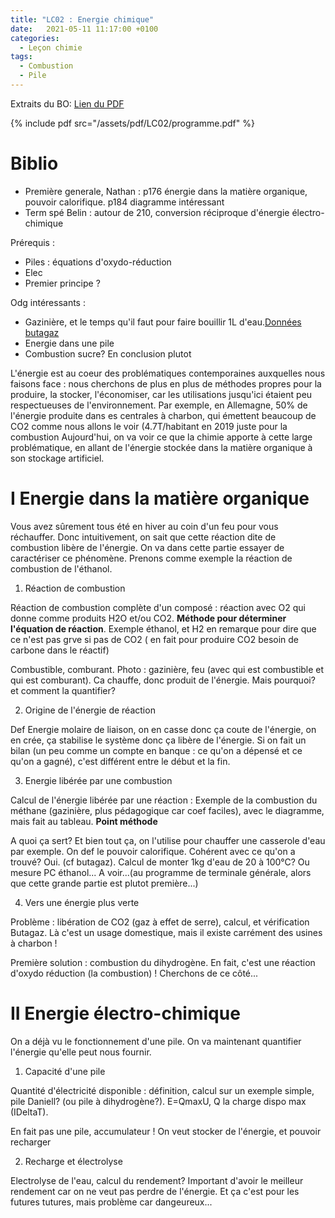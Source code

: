 ```yaml
---
title: "LC02 : Energie chimique"
date:   2021-05-11 11:17:00 +0100
categories:
  - Leçon chimie
tags:
  - Combustion
  - Pile
---
```

Extraits du BO: [Lien du PDF](/assets/pdf/LC02/programme.pdf)

{% include pdf src="/assets/pdf/LC02/programme.pdf" %}

# Biblio
- Première generale, Nathan : p176 énergie dans la matière organique, pouvoir calorifique. p184 diagramme intéressant
- Term spé Belin : autour de 210, conversion réciproque d'énergie électro-chimique

Prérequis : 
- Piles : équations d'oxydo-réduction
- Elec
- Premier principe ?


Odg intéressants : 
- Gazinière, et le temps qu'il faut pour faire bouillir 1L d'eau.[Données butagaz](https://aide.butagaz.fr/contenu/gaz-en-bouteille/bouteilles-de-gaz/caracteristiques-des-bouteilles/quelle-est-la-difference-entre-le-gaz-de-ville-et-le-gaz-en-bouteille/)
- Energie dans une pile
- Combustion sucre? En conclusion plutot

L'énergie est au coeur des problématiques contemporaines auxquelles nous faisons face : nous cherchons de plus en plus de méthodes propres pour la produire, la stocker, l'économiser, car les utilisations jusqu'ici étaient peu respectueuses de l'environnement. Par exemple, en Allemagne, 50% de l'énergie produite dans es centrales à charbon, qui émettent beaucoup de CO2 comme nous allons le voir (4.7T/habitant en 2019 juste pour la combustion Aujourd'hui, on va voir ce que la chimie apporte à cette large problématique, en allant de l'énergie stockée dans la matière organique à son stockage artificiel.

# I Energie dans la matière organique

Vous avez sûrement tous été en hiver au coin d'un feu pour vous réchauffer. Donc intuitivement, on sait que cette réaction dite de combustion libère de l'énergie. On va dans cette partie essayer de caractériser ce phénomène. Prenons comme exemple la réaction de combustion de l'éthanol.

1) Réaction de combustion

Réaction de combustion complète d'un composé : réaction avec O2 qui donne comme produits H2O et/ou CO2. **Méthode pour déterminer l'équation de réaction**. 
Exemple éthanol, et H2 en remarque pour dire que ce n'est pas grve si pas de CO2 ( en fait pour produire CO2 besoin de carbone dans le réactif)

Combustible, comburant. Photo : gazinière, feu (avec qui est combustible et qui est comburant). Ca chauffe, donc produit de l'énergie. Mais pourquoi? et comment la quantifier?

2) Origine de l'énergie de réaction

Def Energie molaire de liaison, on en casse donc ça coute de l'énergie, on en crée, ça stabilise le système donc ça libère de l'énergie. Si on fait un bilan (un peu comme un compte en banque : ce qu'on a dépensé et ce qu'on a gagné), c'est différent entre le début et la fin. 

3) Energie libérée par une combustion

Calcul de l'énergie libérée par une réaction : Exemple de la combustion du méthane (gazinière, plus pédagogique car coef faciles), avec le diagramme, mais fait au tableau. **Point méthode**

A quoi ça sert? Et bien tout ça, on l'utilise pour chauffer une casserole d'eau par exemple. On def le pouvoir calorifique. Cohérent avec ce qu'on a trouvé? Oui. (cf butagaz). Calcul de monter 1kg d'eau de 20 à 100°C? Ou mesure PC éthanol... A voir...(au programme de terminale générale, alors que cette grande partie est plutot première...)

4) Vers une énergie plus verte

Problème : libération de CO2 (gaz à effet de serre), calcul, et vérification Butagaz. Là c'est un usage domestique, mais il existe carrément des usines à charbon ! 

Première solution : combustion du dihydrogène. En fait, c'est une réaction d'oxydo réduction (la combustion) !  Cherchons de ce côté...

# II Energie électro-chimique
On a déjà vu le fonctionnement d'une pile. On va maintenant quantifier l'énergie qu'elle peut nous fournir.

1) Capacité d'une pile

Quantité d'électricité disponible : définition, calcul sur un exemple simple, pile Daniell?  (ou pile à dihydrogène?). E=QmaxU, Q la charge dispo max (IDeltaT). 

En fait pas une pile, accumulateur ! On veut stocker de l'énergie, et pouvoir recharger

2) Recharge et électrolyse

Electrolyse de l'eau, calcul du rendement? Important d'avoir le meilleur rendement car on ne veut pas perdre de l'énergie. Et ça c'est pour les futures tutures, mais problème car dangeureux...
